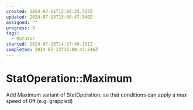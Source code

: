 ```yaml
---
created: 2024-07-11T13:03:23.727Z
updated: 2024-07-13T15:00:47.546Z
assigned: ""
progress: 0
tags:
  - Mutator
started: 2024-07-13T14:27:49.131Z
completed: 2024-07-13T15:00:47.546Z
---
```


# StatOperation::Maximum

Add Maximum variant of StatOperation, so that conditions can apply a max speed of 0ft (e.g. grappled)
